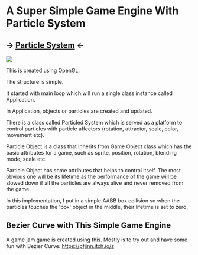 # A Super Simple Game Engine With Particle System

## -> [Particle System](/Experiences/Programming/C++/GameEngine/ParticleSystem/ParticleSystem.cpp) <-

<img src="https://github.com/FJinn/fjinn.github.io/blob/master/Experiences/Programming/C++/GameEngine/Image/ParticleSystem.gif?raw=true" />

This is created using OpenGL.

The structure is simple.

It started with main loop which will run a single class instance called Application.

In Application, objects or particles are created and updated.

There is a class called Particled System which is served as a platform to control particles with particle affectors (rotation, attractor, scale, color, movement etc).

Particle Object is a class that inherits from Game Object class which has the basic attributes for a game, such as sprite, position, rotation, blending mode, scale etc.

Particle Object has some attributes that helps to control itself. The most obvious one will be its lifetime as the performance of the game will be slowed down if all the particles are always alive and never removed from the game.

In this implementation, I put in a simple AABB box collision so when the particles touches the 'box' object in the middle, their lifetime is set to zero.

## Bezier Curve with This Simple Game Engine

A game jam game is created using this. Mostly is to try out and have some fun with Bezier Curve: https://pfjinn.itch.io/z
